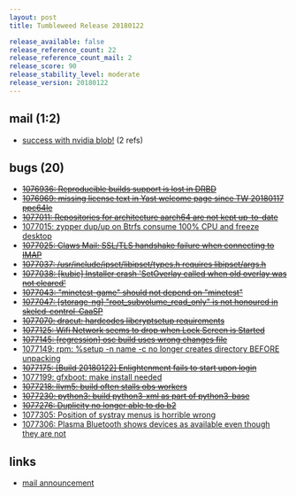 ```yaml
---
layout: post
title: Tumbleweed Release 20180122

release_available: false
release_reference_count: 22
release_reference_count_mail: 2
release_score: 90
release_stability_level: moderate
release_version: 20180122
---
```


## mail (1:2)

- [success with nvidia blob!](https://lists.opensuse.org/opensuse-factory/2018-01/msg00567.html) (2 refs)

## bugs (20)

<!--more-->

- ~~[1076936: Reproducible builds support is lost in DRBD](https://bugzilla.opensuse.org/show_bug.cgi?id=1076936)~~
- ~~[1076969: missing license text in Yast welcome page since TW 20180117 ppc64le](https://bugzilla.opensuse.org/show_bug.cgi?id=1076969)~~
- ~~[1077011: Repositories for architecture aarch64 are not kept up-to-date](https://bugzilla.opensuse.org/show_bug.cgi?id=1077011)~~
- [1077015: zypper dup/up on Btrfs consume 100% CPU and freeze desktop](https://bugzilla.opensuse.org/show_bug.cgi?id=1077015)
- ~~[1077025: Claws Mail: SSL/TLS handshake failure when connecting to IMAP](https://bugzilla.opensuse.org/show_bug.cgi?id=1077025)~~
- ~~[1077037: /usr/include/ipset/libipset/types.h requires libipset/args.h](https://bugzilla.opensuse.org/show_bug.cgi?id=1077037)~~
- ~~[1077038: \[kubic\] Installer crash 'SetOverlay called when old overlay was not cleared'](https://bugzilla.opensuse.org/show_bug.cgi?id=1077038)~~
- ~~[1077043: "minetest-game" should not depend on "minetest"](https://bugzilla.opensuse.org/show_bug.cgi?id=1077043)~~
- ~~[1077047: \[storage-ng\] "root_subvolume_read_only" is not honoured in skelcd-control-CaaSP](https://bugzilla.opensuse.org/show_bug.cgi?id=1077047)~~
- ~~[1077070: dracut: hardcodes libcryptsetup requirements](https://bugzilla.opensuse.org/show_bug.cgi?id=1077070)~~
- ~~[1077125: Wifi Network seems to drop when Lock Screen is Started](https://bugzilla.opensuse.org/show_bug.cgi?id=1077125)~~
- ~~[1077145: \[regression\] osc build uses wrong changes file](https://bugzilla.opensuse.org/show_bug.cgi?id=1077145)~~
- [1077149: rpm: %setup -n name -c no longer creates directory BEFORE unpacking](https://bugzilla.opensuse.org/show_bug.cgi?id=1077149)
- ~~[1077175: \[Build 20180122\] Enlightenment fails to start upon login](https://bugzilla.opensuse.org/show_bug.cgi?id=1077175)~~
- [1077199: gfxboot: make install needed](https://bugzilla.opensuse.org/show_bug.cgi?id=1077199)
- ~~[1077218: llvm5: build often stalls obs workers](https://bugzilla.opensuse.org/show_bug.cgi?id=1077218)~~
- ~~[1077230: python3: build python3-xml as part of python3-base](https://bugzilla.opensuse.org/show_bug.cgi?id=1077230)~~
- ~~[1077276: Duplicity no longer able to do b2](https://bugzilla.opensuse.org/show_bug.cgi?id=1077276)~~
- [1077305: Position of systray menus is horrible wrong](https://bugzilla.opensuse.org/show_bug.cgi?id=1077305)
- [1077306: Plasma Bluetooth shows devices as available even though they are not](https://bugzilla.opensuse.org/show_bug.cgi?id=1077306)



## links

- [mail announcement](https://lists.opensuse.org/opensuse-factory/2018-01/msg00558.html)
